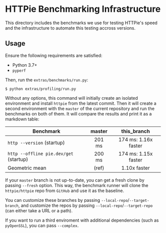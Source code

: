 # HTTPie Benchmarking Infrastructure

This directory includes the benchmarks we use for testing HTTPie's speed and the infrastructure to automate this testing accross versions.

## Usage

Ensure the following requirements are satisfied:

- Python 3.7+
- `pyperf`

Then, run the `extras/benchmarks/run.py`:

```console
$ python extras/profiling/run.py
```

Without any options, this command will initially create an isolated environment and install `httpie` from the latest commit. Then it will create a
second environment with the `master` of the current repository and run the benchmarks on both of them. It will compare the results and print it as a
markdown table:

| Benchmark                              | master |     this_branch      |
| -------------------------------------- | :----: | :------------------: |
| `http --version` (startup)             | 201 ms | 174 ms: 1.16x faster |
| `http --offline pie.dev/get` (startup) | 200 ms | 174 ms: 1.15x faster |
| Geometric mean                         | (ref)  |     1.10x faster     |

If your `master` branch is not up-to-date, you can get a fresh clone by passing `--fresh` option. This way, the benchmark runner will clone the
`httpie/httpie` repo from `GitHub` and use it as the baseline.

You can customize these branches by passing `--local-repo`/`--target-branch`, and customize the repos by passing `--local-repo`/`--target-repo` (can
either take a URL or a path).

If you want to run a third enviroment with additional dependencies (such as `pyOpenSSL`), you can pass `--complex`.
